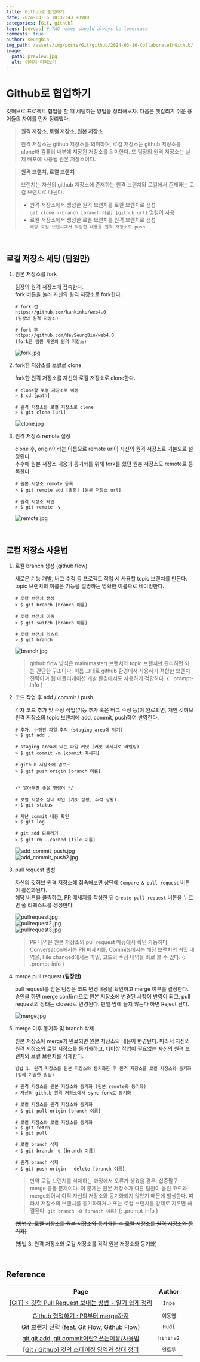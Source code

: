 ```yaml
---
title: Github로 협업하기
date: 2024-03-16 10:32:43 +0900
categories: [Git, github]
tags: [devops] # TAG names should always be lowercase
comments: true
author: seungbin
img_path: /assets/img/posts/Git/github/2024-03-16-CollaborateInGithub/
image:
  path: preview.jpg
  alt: 이미지 미리보기
---
```


# Github로 협업하기

깃허브로 프로젝트 협업을 할 때 세팅하는 방법을 정리해보자. 다음은 헷갈리기 쉬운 용어들의 차이를 먼저 정리했다.

> **원격 저장소, 로컬 저장소, 원본 저장소**
>
> 원격 저장소는 github 저장소를 의미하며, 로컬 저장소는 github 저장소를 clone해 컴퓨터 내부에 저장된 저장소를 의미한다. 또 팀장의 원격 저장소는 실제 배포에 사용될 원본 저장소이다.

> **원격 브랜치, 로컬 브랜치**
>
> 브랜치는 자신의 github 저장소에 존재하는 원격 브랜치와 로컬에서 존재하는 로컬 브랜치로 나뉜다.
>
> - 원격 저장소에서 생성한 원격 브랜치를 로컬 브랜치로 생성  
>   `git clone --branch [branch 이름] [github url]` 명령어 사용
> - 로컬 저장소에서 생성한 로컬 브랜치를 원격 브랜치로 생성  
>   `해당 로컬 브랜치에서 작업한 내용을 원격 저장소로 push`

<br>

## 로컬 저장소 세팅 (팀원만)

1. 원본 저장소를 fork

   팀장의 원격 저장소에 접속한다.  
   fork 버튼을 눌러 자신의 원격 저장소로 fork한다.

   ```
   # fork 전
   https://github.com/kankinku/web4.0
   (팀장의 원격 저장소)

   # fork 후
   https://github.com/devSeungBin/web4.0
   (fork한 팀원 개인의 원격 저장소)
   ```

   ![fork.jpg](/fork.jpg)

2. fork한 저장소를 로컬로 clone

   fork한 원격 저장소를 자신의 로컬 저장소로 clone한다.

   ```
   # clone할 로컬 저장소로 이동
   > $ cd [path]

   # 원격 저장소를 로컬 저장소로 clone
   > $ git clone [url]
   ```

   ![clone.jpg](/clone.jpg)

3. 원격 저장소 remote 설정

   clone 후, origin이라는 이름으로 remote url이 자신의 원격 저장소로 기본으로 설정된다.  
   추후에 원본 저장소 내용과 동기화를 위해 fork를 했던 원본 저장소도 remote로 등록한다.

   ```
   # 원본 저장소 remote 등록
   > $ git remote add [별명] [원본 저장소 url]

   # 원격 저장소 확인
   > $ git remote -v
   ```

   ![remote.jpg](/remote.jpg)

<br>

## 로컬 저장소 사용법

1. 로컬 branch 생성 (github flow)

   새로운 기능 개발, 버그 수정 등 프로젝트 작업 시 사용할 topic 브랜치를 만든다.  
   topic 브랜치의 이름은 기능을 설명하는 명확한 이름으로 네이밍한다.

   ```
   # 로컬 브랜치 생성
   > $ git branch [branch 이름]

   # 로컬 브랜치 이동
   > $ git switch [branch 이름]

   # 로컬 브랜치 리스트
   > $ git branch
   ```

   ![branch.jpg](/branch.jpg)

   > github flow 방식은 main(master) 브랜치와 topic 브랜치만 관리하면 되는 간단한 구조이다. 이름 그대로 github 환경에서 사용하기 적합한 브랜치 전략이며 웹 애플리케이션 개발 환경에서도 사용하기 적합하다.
   > {: .prompt-info }

2. 코드 작업 후 add / commit / push

   각자 코드 추가 및 수정 작업(기능 추가 혹은 버그 수정 등)이 완료되면, 개인 깃허브 원격 저장소의 topic 브랜치에 add, commit, push하여 반영한다.

   ```
   # 추가, 수정된 파일 추적 (staging area에 담기)
   > $ git add .

   # staging area에 있는 파일 커밋 (커밋 메세지로 라벨링)
   > $ git commit -m [commit 메세지]

   # github 저장소에 업로드
   > $ git push origin [branch 이름]


   /* 알아두면 좋은 명령어 */

   # 로컬 저장소 상태 확인 (커밋 상황, 추적 상황)
   > $ git status

   # 지난 commit 내용 확인
   > $ git log

   # git add 되돌리기
   > $ git rm --cached [file 이름]
   ```

   ![add_commit_push.jpg](/add_commit_push.jpg)  
   ![add_commit_push2.jpg](/add_commit_push2.jpg)

3. pull request 생성

   자신의 깃허브 원격 저장소에 접속해보면 상단에 `Compare & pull request` 버튼이 활성화된다.  
   해당 버튼을 클릭하고, PR 메세지를 작성한 뒤 `Create pull request` 버튼을 누르면 풀 리퀘스트를 생성한다.

   ![pullrequest.jpg](/pullrequest.jpg)  
   ![pullrequest2.jpg](/pullrequest2.jpg)  
   ![pullrequest3.jpg](/pullrequest3.jpg)

   > PR 내역은 원본 저장소의 pull request 메뉴에서 확인 가능하다. Conversation에서는 PR 메세지를, Commits에서는 해당 브랜치의 커밋 내역을, File changed에서는 파일, 코드의 수정 내역을 바로 볼 수 있다.
   > {: .prompt-info }

4. merge pull request **(팀장만)**

   pull request를 받은 팀장은 코드 변경내용을 확인하고 merge 여부를 결정한다.  
   승인을 하면 merge confirm으로 원본 저장소에 변경된 사항이 반영이 되고, pull request의 상태는 closed로 변경된다. 만일 맘에 들지 않는다 하면 Reject 된다.

   ![merge.jpg](/merge.jpg)

5. merge 이후 동기화 및 branch 삭제

   원본 저장소에 merge가 완료되면 원본 저장소의 내용이 변경된다. 따라서 자신의 원격 저장소와 로컬 저장소를 동기화하고, 더이상 작업이 필요없는 자신의 원격 브랜치와 로컬 브랜치를 삭제한다.

   ```
   방법 1. 원격 저장소를 원본 저장소와 동기화한 후 원격 저장소를 로컬 저장소와 동기화
   (밑에 기술한 방법)

   # 원격 저장소를 원본 저장소와 동기화 (원본 remote와 동기화)
   > 자신의 github 원격 저장소에서 sync fork로 동기화

   # 로컬 저장소를 원격 저장소와 동기화
   > $ git pull origin [branch 이름]

   # 로컬 저장소와 로컬 저장소를 동기화
   > $ git fetch
   > $ git pull

   # 로컬 branch 삭제
   > $ git branch -d [branch 이름]

   # 원격 branch 삭제
   > $ git push origin --delete [branch 이름]
   ```

   > 만약 로컬 브랜치를 삭제하는 과정에서 오류가 생겼을 경우, 십중팔구 merge 충돌 문제이다. 이 문제는 원본 저장소가 다른 팀원이 올린 코드와 merge되어서 아직 자신의 저장소와 동기화되지 않았기 때문에 발생한다. 따라서 저장소의 브랜치를 동기화하거나 또는 로컬 브랜치를 강제로 지우면 해결된다. `git branch -D [branch 이름]`
   > {: .prompt-info }

   ~~(방법 2. 로컬 저장소를 원본 저장소와 동기화한 후 로컬 저장소를 원격 저장소와 동기화)~~

   ~~(방법 3. 원격 저장소와 로컬 저장소를 각각 원본 저장소와 동기화)~~

<br>

## Reference

|                                                                                                     Page                                                                                                      |  Author   |
| :-----------------------------------------------------------------------------------------------------------------------------------------------------------------------------------------------------------: | :-------: |
| [[GIT] ⚡️ 깃헙 Pull Request 보내는 방법 - 알기 쉽게 정리](https://inpa.tistory.com/entry/GIT-%E2%9A%A1%EF%B8%8F-%EA%B9%83%ED%97%99-PRPull-Request-%EB%B3%B4%EB%82%B4%EB%8A%94-%EB%B0%A9%EB%B2%95-folk-issue) |  `Inpa`   |
|                          [Github 협업하기 : PR부터 merge까지](https://velog.io/@dongvelop/Github-%ED%98%91%EC%97%85%ED%95%98%EA%B8%B0-PR%EB%B6%80%ED%84%B0-merge%EA%B9%8C%EC%A7%80)                           | `이동엽`  |
|                                                            [Git 브랜치 전략 (feat. Git Flow, Github Flow)](https://hudi.blog/git-branch-strategy/)                                                            |  `Hudi`   |
|                                                                 [git git add, git commit이란? 쓰는이유/사용법](https://hihiha2.tistory.com/4)                                                                 | `hihiha2` |
|                                                                [[Git / Github] 깃의 스테이징 영역과 상태 정리](https://ittrue.tistory.com/94)                                                                 | `잇트루`  |
